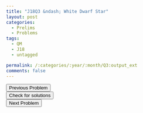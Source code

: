 ```yaml
---
title: "J18Q3 &ndash; White Dwarf Star"
layout: post
categories:
  - Prelims
  - Problems
tags:
  - QM
  - J18
  - untagged

permalink: /:categories/:year/:month/Q3:output_ext
comments: false
---
```

<object data="2018J3Q.pdf" type="application/pdf" width="100%" height="500"></object>

<div class='navbar'>
	<div float='left'><button onclick="window.location='Q2.html'" >Previous Problem</button></div>
	<div float='center'><button onclick="window.location='https://princetonprelim.com/prelim/37/'">Check for solutions</button></div>
	<div float='right'><button onclick="window.location='T1.html'" > Next Problem</button></div>
</div>
